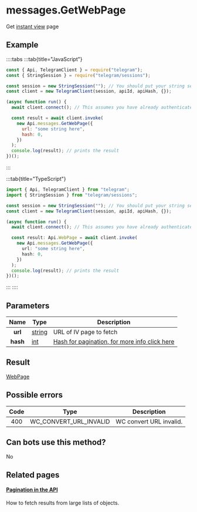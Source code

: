 # messages.GetWebPage

Get [instant view](https://instantview.telegram.org) page

## Example

::::tabs
:::tab{title="JavaScript"}

```js
const { Api, TelegramClient } = require("telegram");
const { StringSession } = require("telegram/sessions");

const session = new StringSession(""); // You should put your string session here
const client = new TelegramClient(session, apiId, apiHash, {});

(async function run() {
  await client.connect(); // This assumes you have already authenticated with .start()

  const result = await client.invoke(
    new Api.messages.GetWebPage({
      url: "some string here",
      hash: 0,
    })
  );
  console.log(result); // prints the result
})();
```

:::

:::tab{title="TypeScript"}

```ts
import { Api, TelegramClient } from "telegram";
import { StringSession } from "telegram/sessions";

const session = new StringSession(""); // You should put your string session here
const client = new TelegramClient(session, apiId, apiHash, {});

(async function run() {
  await client.connect(); // This assumes you have already authenticated with .start()

  const result: Api.WebPage = await client.invoke(
    new Api.messages.GetWebPage({
      url: "some string here",
      hash: 0,
    })
  );
  console.log(result); // prints the result
})();
```

:::
::::

## Parameters

|   Name   | Type                                            | Description                                                                                            |
| :------: | ----------------------------------------------- | ------------------------------------------------------------------------------------------------------ |
| **url**  | [string](https://core.telegram.org/type/string) | URL of IV page to fetch                                                                                |
| **hash** | [int](https://core.telegram.org/type/int)       | [Hash for pagination, for more info click here](https://core.telegram.org/api/offsets#hash-generation) |

## Result

[WebPage](https://core.telegram.org/type/WebPage)

## Possible errors

| Code | Type                   | Description             |
| :--: | ---------------------- | ----------------------- |
| 400  | WC_CONVERT_URL_INVALID | WC convert URL invalid. |

## Can bots use this method?

No

## Related pages

#### [Pagination in the API](https://core.telegram.org/api/offsets)

How to fetch results from large lists of objects.
